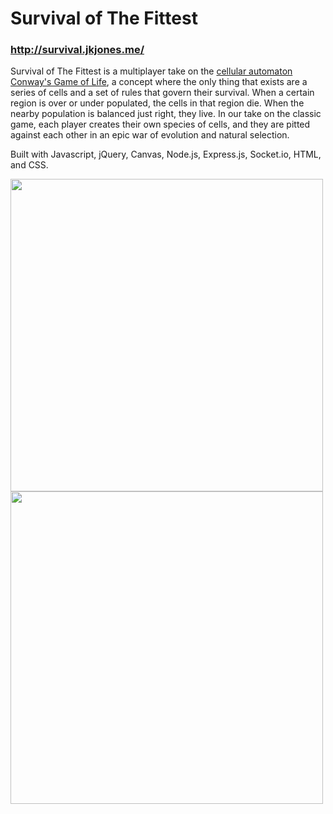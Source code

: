 # Survival of The Fittest
###  http://survival.jkjones.me/

Survival of The Fittest is a multiplayer take on the [cellular automaton Conway's Game of Life](https://en.wikipedia.org/wiki/Conway%27s_Game_of_Life), a concept where the only thing that exists are a series of cells and a set of rules that govern their survival. When a certain region is over or under populated, the cells in that region die. When the nearby population is balanced just right, they live. In our take on the classic game, each player creates their own species of cells, and they are pitted against each other in an epic war of evolution and natural selection.

Built with Javascript, jQuery, Canvas, Node.js, Express.js, Socket.io, HTML, and CSS.

<img src="http://i.imgur.com/8wDEdXk.png" width="500px">
<img src="https://i.gyazo.com/4a87a186c363ffd472f222e421067aaa.gif" width="500px">
